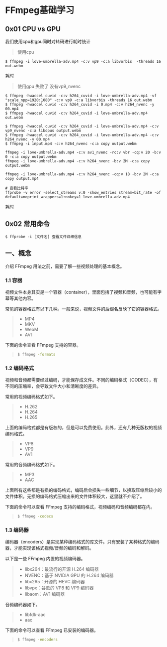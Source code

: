 # FFmpeg基础学习

## 0x01 CPU vs GPU

我们使用cpu和gpu同时对转码进行耗时统计

>使用cpu

```shell
$ ffmpeg -i love-umbrella-adv.mp4 -c:v vp9 -c:a libvorbis  -threads 16 out.webm
```

耗时

>使用gpu 失败了 没有vp9_nvenc

```shell
$ ffmpeg -hwaccel cuvid -c:v h264_cuvid -i love-umbrella-adv.mp4 -vf "scale_npp=1920:1080" -c:v vp9 -c:a libvorbis -threads 16 out.webm
$ ffmpeg -hwaccel cuvid -c:v h264_cuvid -i 0.mp4 -c:v h264_nvenc -y 00.mp4
$ ffmpeg -hwaccel cuvid -c:v h264_cuvid -i love-umbrella-adv.mp4  out.webm

$ ffmpeg -hwaccel cuvid -c:v h264_cuvid -i love-umbrella-adv.mp4 -c:v vp9_nvenc -c:a libopus output.webm
$ ffmpeg -hwaccel cuvid -c:v h264_cuvid -i love-umbrella-adv.mp4 -c:v h264_nvenc -y 00.mp4
$ ffmpeg -i input.mp4 -c:v h264_nvenc -c:a copy output.webm

ffmpeg -i love-umbrella-adv.mp4 -c:v av1_nvenc -rc:v vbr -cq:v 20 -b:v 0 -c:a copy output.webm
ffmpeg -i love-umbrella-adv.mp4 -c:v h264_nvenc -b:v 2M -c:a copy output.webm

ffmpeg -i love-umbrella-adv.mp4 -c:v h264_nvenc -cq:v 18 -b:v 2M -c:a copy output.mp4

# 查看比特率
ffprobe -v error -select_streams v:0 -show_entries stream=bit_rate -of default=noprint_wrappers=1:nokey=1 love-umbrella-adv.mp4
```

耗时

## 0x02 常用命令

``` shell
$ ffprobe -i [文件名] 查看文件详细信息
```

## 一、概念

介绍 FFmpeg 用法之前，需要了解一些视频处理的基本概念。

### 1.1 容器

视频文件本身其实是一个容器（container），里面包括了视频和音频，也可能有字幕等其他内容。

常见的容器格式有以下几种。一般来说，视频文件的后缀名反映了它的容器格式。

> - MP4
> - MKV
> - WebM
> - AVI

下面的命令查看 FFmpeg 支持的容器。

> ```bash
> $ ffmpeg -formats
> ```

### 1.2 编码格式

视频和音频都需要经过编码，才能保存成文件。不同的编码格式（CODEC），有不同的压缩率，会导致文件大小和清晰度的差异。

常用的视频编码格式如下。

> - H.262
> - H.264
> - H.265

上面的编码格式都是有版权的，但是可以免费使用。此外，还有几种无版权的视频编码格式。

> - VP8
> - VP9
> - AV1

常用的音频编码格式如下。

> - MP3
> - AAC

上面所有这些都是有损的编码格式，编码后会损失一些细节，以换取压缩后较小的文件体积。无损的编码格式压缩出来的文件体积较大，这里就不介绍了。

下面的命令可以查看 FFmpeg 支持的编码格式，视频编码和音频编码都在内。

> ```bash
> $ ffmpeg -codecs
> ```

### 1.3 编码器

编码器（encoders）是实现某种编码格式的库文件。只有安装了某种格式的编码器，才能实现该格式视频/音频的编码和解码。

以下是一些 FFmpeg 内置的视频编码器。

> - libx264：最流行的开源 H.264 编码器
> - NVENC：基于 NVIDIA GPU 的 H.264 编码器
> - libx265：开源的 HEVC 编码器
> - libvpx：谷歌的 VP8 和 VP9 编码器
> - libaom：AV1 编码器

音频编码器如下。

> - libfdk-aac
> - aac

下面的命令可以查看 FFmpeg 已安装的编码器。

> ```bash
> $ ffmpeg -encoders
> ```
